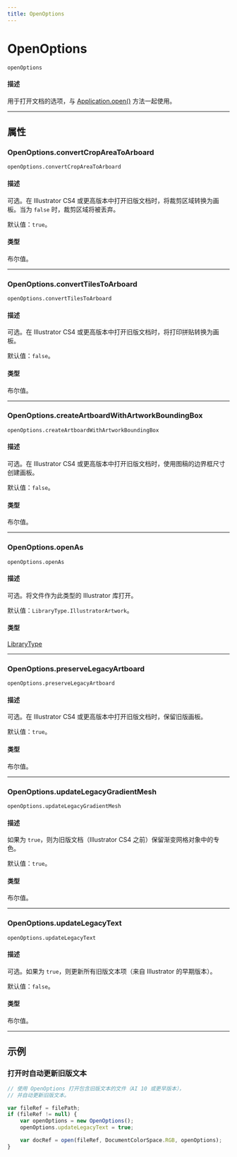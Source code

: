 ```yaml
---
title: OpenOptions
---
```

# OpenOptions

`openOptions`

#### 描述

用于打开文档的选项，与 [Application.open()](Application.md#applicationopen) 方法一起使用。

---

## 属性

### OpenOptions.convertCropAreaToArboard

`openOptions.convertCropAreaToArboard`

#### 描述

可选。在 Illustrator CS4 或更高版本中打开旧版文档时，将裁剪区域转换为画板。当为 `false` 时，裁剪区域将被丢弃。

默认值：`true`。

#### 类型

布尔值。

---

### OpenOptions.convertTilesToArboard

`openOptions.convertTilesToArboard`

#### 描述

可选。在 Illustrator CS4 或更高版本中打开旧版文档时，将打印拼贴转换为画板。

默认值：`false`。

#### 类型

布尔值。

---

### OpenOptions.createArtboardWithArtworkBoundingBox

`openOptions.createArtboardWithArtworkBoundingBox`

#### 描述

可选。在 Illustrator CS4 或更高版本中打开旧版文档时，使用图稿的边界框尺寸创建画板。

默认值：`false`。

#### 类型

布尔值。

---

### OpenOptions.openAs

`openOptions.openAs`

#### 描述

可选。将文件作为此类型的 Illustrator 库打开。

默认值：`LibraryType.IllustratorArtwork`。

#### 类型

[LibraryType](scripting-constants.md#librarytype)

---

### OpenOptions.preserveLegacyArtboard

`openOptions.preserveLegacyArtboard`

#### 描述

可选。在 Illustrator CS4 或更高版本中打开旧版文档时，保留旧版画板。

默认值：`true`。

#### 类型

布尔值。

---

### OpenOptions.updateLegacyGradientMesh

`openOptions.updateLegacyGradientMesh`

#### 描述

如果为 `true`，则为旧版文档（Illustrator CS4 之前）保留渐变网格对象中的专色。

默认值：`true`。

#### 类型

布尔值。

---

### OpenOptions.updateLegacyText

`openOptions.updateLegacyText`

#### 描述

可选。如果为 `true`，则更新所有旧版文本项（来自 Illustrator 的早期版本）。

默认值：`false`。

#### 类型

布尔值。

---

## 示例

### 打开时自动更新旧版文本

```javascript
// 使用 OpenOptions 打开包含旧版文本的文件（AI 10 或更早版本），
// 并自动更新旧版文本。

var fileRef = filePath;
if (fileRef != null) {
    var openOptions = new OpenOptions();
    openOptions.updateLegacyText = true;

    var docRef = open(fileRef, DocumentColorSpace.RGB, openOptions);
}
```